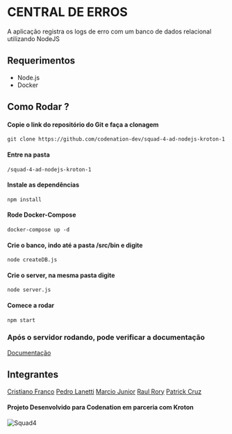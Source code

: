 # CENTRAL DE ERROS
A aplicação registra os logs de erro com um banco de dados relacional utilizando NodeJS

## Requerimentos

* Node.js
* Docker

## Como Rodar ? 

#### Copie o link do repositório do Git e faça a clonagem 
```
git clone https://github.com/codenation-dev/squad-4-ad-nodejs-kroton-1
```
#### Entre na pasta 
```
/squad-4-ad-nodejs-kroton-1
```
#### Instale as dependências 
```
npm install
```
#### Rode Docker-Compose 
```
docker-compose up -d
```
#### Crie o banco, indo até a pasta /src/bin e digite 
```
node createDB.js
```
#### Crie o server, na mesma pasta digite 
```
node server.js
```
#### Comece a rodar 
```
npm start
```
### Após o servidor rodando, pode verificar a documentação 
[Documentação](http://localhost:8080/api-docs/`)

## Integrantes

[Cristiano Franco](https://github.com/infofranco2005)
[Pedro Lanetti](https://github.com/pedrolf30)
[Marcio Junior](https://github.com/mbj-junior)
[Raul Rory](https://github.com/RaulRory)
[Patrick Cruz](https://github.com/patrickzequiel)


#### Projeto Desenvolvido para Codenation em parceria com Kroton

![Squad4](https://user-images.githubusercontent.com/54329272/77717549-8a6c2000-6fbf-11ea-81ef-c51fa7ebe44d.png)